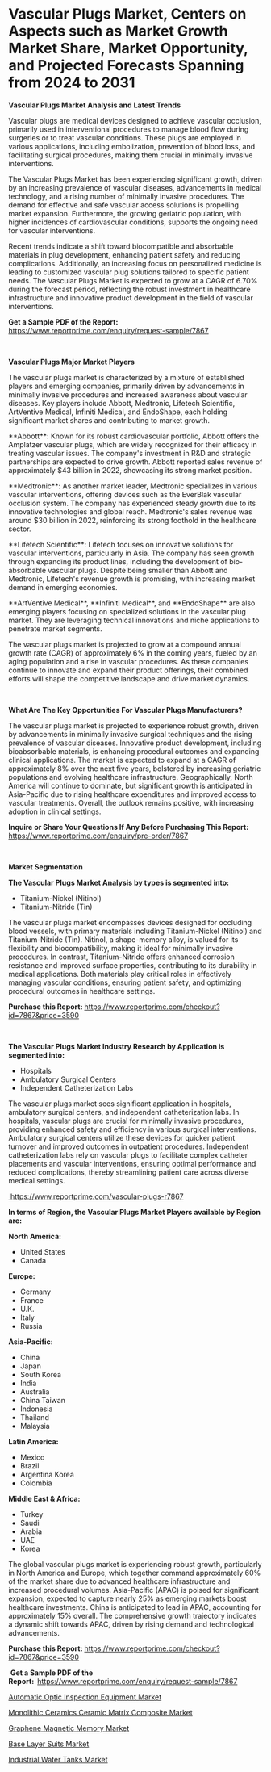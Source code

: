 <p><h1>Vascular Plugs Market, Centers on Aspects such as Market Growth Market Share, Market Opportunity, and Projected Forecasts Spanning from 2024 to 2031</h1></p><p><strong>Vascular Plugs Market Analysis and Latest Trends</strong></p>
<p><p>Vascular plugs are medical devices designed to achieve vascular occlusion, primarily used in interventional procedures to manage blood flow during surgeries or to treat vascular conditions. These plugs are employed in various applications, including embolization, prevention of blood loss, and facilitating surgical procedures, making them crucial in minimally invasive interventions.</p><p>The Vascular Plugs Market has been experiencing significant growth, driven by an increasing prevalence of vascular diseases, advancements in medical technology, and a rising number of minimally invasive procedures. The demand for effective and safe vascular access solutions is propelling market expansion. Furthermore, the growing geriatric population, with higher incidences of cardiovascular conditions, supports the ongoing need for vascular interventions.</p><p>Recent trends indicate a shift toward biocompatible and absorbable materials in plug development, enhancing patient safety and reducing complications. Additionally, an increasing focus on personalized medicine is leading to customized vascular plug solutions tailored to specific patient needs. The Vascular Plugs Market is expected to grow at a CAGR of 6.70% during the forecast period, reflecting the robust investment in healthcare infrastructure and innovative product development in the field of vascular interventions.</p></p>
<p><strong>Get a Sample PDF of the Report:&nbsp;</strong> <a href="https://www.reportprime.com/enquiry/request-sample/7867">https://www.reportprime.com/enquiry/request-sample/7867</a></p>
<p>&nbsp;</p>
<p><strong>Vascular Plugs Major Market Players</strong></p>
<p><p>The vascular plugs market is characterized by a mixture of established players and emerging companies, primarily driven by advancements in minimally invasive procedures and increased awareness about vascular diseases. Key players include Abbott, Medtronic, Lifetech Scientific, ArtVentive Medical, Infiniti Medical, and EndoShape, each holding significant market shares and contributing to market growth.</p><p>**Abbott**: Known for its robust cardiovascular portfolio, Abbott offers the Amplatzer vascular plugs, which are widely recognized for their efficacy in treating vascular issues. The company's investment in R&D and strategic partnerships are expected to drive growth. Abbott reported sales revenue of approximately $43 billion in 2022, showcasing its strong market position.</p><p>**Medtronic**: As another market leader, Medtronic specializes in various vascular interventions, offering devices such as the EverBlak vascular occlusion system. The company has experienced steady growth due to its innovative technologies and global reach. Medtronic's sales revenue was around $30 billion in 2022, reinforcing its strong foothold in the healthcare sector.</p><p>**Lifetech Scientific**: Lifetech focuses on innovative solutions for vascular interventions, particularly in Asia. The company has seen growth through expanding its product lines, including the development of bio-absorbable vascular plugs. Despite being smaller than Abbott and Medtronic, Lifetech's revenue growth is promising, with increasing market demand in emerging economies.</p><p>**ArtVentive Medical**, **Infiniti Medical**, and **EndoShape** are also emerging players focusing on specialized solutions in the vascular plug market. They are leveraging technical innovations and niche applications to penetrate market segments.</p><p>The vascular plugs market is projected to grow at a compound annual growth rate (CAGR) of approximately 6% in the coming years, fueled by an aging population and a rise in vascular procedures. As these companies continue to innovate and expand their product offerings, their combined efforts will shape the competitive landscape and drive market dynamics.</p></p>
<p>&nbsp;</p>
<p><strong>What Are The Key Opportunities For Vascular Plugs Manufacturers?</strong></p>
<p><p>The vascular plugs market is projected to experience robust growth, driven by advancements in minimally invasive surgical techniques and the rising prevalence of vascular diseases. Innovative product development, including bioabsorbable materials, is enhancing procedural outcomes and expanding clinical applications. The market is expected to expand at a CAGR of approximately 8% over the next five years, bolstered by increasing geriatric populations and evolving healthcare infrastructure. Geographically, North America will continue to dominate, but significant growth is anticipated in Asia-Pacific due to rising healthcare expenditures and improved access to vascular treatments. Overall, the outlook remains positive, with increasing adoption in clinical settings.</p></p>
<p><strong>Inquire or Share Your Questions If Any Before Purchasing This Report:</strong> <a href="https://www.reportprime.com/enquiry/pre-order/7867">https://www.reportprime.com/enquiry/pre-order/7867</a></p>
<p>&nbsp;</p>
<p><strong>Market Segmentation</strong></p>
<p><strong>The Vascular Plugs Market Analysis by types is segmented into:</strong></p>
<p><ul><li>Titanium-Nickel (Nitinol)</li><li>Titanium-Nitride (Tin)</li></ul></p>
<p><p>The vascular plugs market encompasses devices designed for occluding blood vessels, with primary materials including Titanium-Nickel (Nitinol) and Titanium-Nitride (Tin). Nitinol, a shape-memory alloy, is valued for its flexibility and biocompatibility, making it ideal for minimally invasive procedures. In contrast, Titanium-Nitride offers enhanced corrosion resistance and improved surface properties, contributing to its durability in medical applications. Both materials play critical roles in effectively managing vascular conditions, ensuring patient safety, and optimizing procedural outcomes in healthcare settings.</p></p>
<p><strong>Purchase this Report:&nbsp;</strong><a href="https://www.reportprime.com/checkout?id=7867&price=3590">https://www.reportprime.com/checkout?id=7867&price=3590</a></p>
<p>&nbsp;</p>
<p><strong>The Vascular Plugs Market Industry Research by Application is segmented into:</strong></p>
<p><ul><li>Hospitals</li><li>Ambulatory Surgical Centers</li><li>Independent Catheterization Labs</li></ul></p>
<p><p>The vascular plugs market sees significant application in hospitals, ambulatory surgical centers, and independent catheterization labs. In hospitals, vascular plugs are crucial for minimally invasive procedures, providing enhanced safety and efficiency in various surgical interventions. Ambulatory surgical centers utilize these devices for quicker patient turnover and improved outcomes in outpatient procedures. Independent catheterization labs rely on vascular plugs to facilitate complex catheter placements and vascular interventions, ensuring optimal performance and reduced complications, thereby streamlining patient care across diverse medical settings.</p></p>
<p><a href="https://www.reportprime.com/vascular-plugs-r7867">&nbsp;https://www.reportprime.com/vascular-plugs-r7867</a></p>
<p><strong>In terms of Region, the Vascular Plugs Market Players available by Region are:</strong></p>
<p>
    <p> <strong> North America: </strong>
        <ul>
            <li>United States</li>
            <li>Canada</li>
        </ul>
        </p> 
    <p> <strong> Europe: </strong>
        <ul>
            <li>Germany</li>
            <li>France</li>
            <li>U.K.</li>
            <li>Italy</li>
            <li>Russia</li>
        </ul>
        </p> 
    <p> <strong> Asia-Pacific: </strong>
        <ul>
            <li>China</li>
            <li>Japan</li>
            <li>South Korea</li>
            <li>India</li>
            <li>Australia</li>
            <li>China Taiwan</li>
            <li>Indonesia</li>
            <li>Thailand</li>
            <li>Malaysia</li>
        </ul>
        </p> 
    <p> <strong> Latin America: </strong>
        <ul>
            <li>Mexico</li>
            <li>Brazil</li>
            <li>Argentina Korea</li>
            <li>Colombia</li>
        </ul>
        </p> 
    <p> <strong> Middle East & Africa: </strong>
        <ul>
            <li>Turkey</li>
            <li>Saudi</li>
            <li>Arabia</li>
            <li>UAE</li>
            <li>Korea</li>
        </ul>
    </p>
    </p>
<p><p>The global vascular plugs market is experiencing robust growth, particularly in North America and Europe, which together command approximately 60% of the market share due to advanced healthcare infrastructure and increased procedural volumes. Asia-Pacific (APAC) is poised for significant expansion, expected to capture nearly 25% as emerging markets boost healthcare investments. China is anticipated to lead in APAC, accounting for approximately 15% overall. The comprehensive growth trajectory indicates a dynamic shift towards APAC, driven by rising demand and technological advancements.</p></p>
<p><strong>Purchase this Report: </strong><a href="https://www.reportprime.com/checkout?id=7867&price=3590">https://www.reportprime.com/checkout?id=7867&price=3590</a></p>
<p>&nbsp;<strong>Get a Sample PDF of the Report:&nbsp;&nbsp;</strong><a href="https://www.reportprime.com/enquiry/request-sample/7867">https://www.reportprime.com/enquiry/request-sample/7867</a></p>
<p><strong></strong></p>
<p><p><a href="https://issuu.com/reportprime-2/docs/automatic-optic-inspection-equipmen_cddc78ed7395ab">Automatic Optic Inspection Equipment Market</a></p><p><a href="https://medium.com/@bosdendes/global-monolithic-ceramics-ceramic-matrix-composite-industry-analysis-share-growth-trends-and-032edf5d6cb7">Monolithic Ceramics Ceramic Matrix Composite Market</a></p><p><a href="https://medium.com/@chloeconn57/exploring-graphene-magnetic-memory-market-dynamics-global-trends-and-future-growth-prospects-70c95b0ab1a7">Graphene Magnetic Memory Market</a></p><p><a href="https://issuu.com/reportprime-2/docs/base-layer-suits-market-size-2030.p_3c580a08738f5e">Base Layer Suits Market</a></p><p><a href="https://www.linkedin.com/pulse/industrial-water-tanks-industry-sector-new-technologies-market-qtmmf?trackingId=BJTuSxNfSB6zqA%2FdEEI%2FUA%3D%3D">Industrial Water Tanks Market</a></p></p>